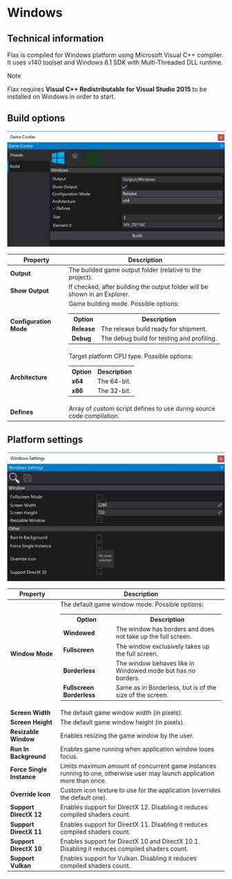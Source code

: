 # Windows

## Technical information

Flax is compiled for Windows platform using Microsoft Visual C++ compiler. It uses v140 toolset and Windows 8.1 SDK with Multi-Threaded DLL runtime.

> [!Note]
> Flax requires **Visual C++ Redistributable for Visual Studio 2015** to be installed on Windows in order to start.

## Build options

![Build Options](media/build-windows.jpg)

| Property | Description |
|--------|--------|
| **Output** | The builded game output folder (relative to the project). |
| **Show Output** | If checked, after building the output folder will be shown in an Explorer. |
| **Configuration Mode** | Game building mode. Possible options: <table><tbody><tr><th>Option</th><th>Description</th></tr><tr><td>**Release**</td><td>The release build ready for shipment.</td></tr><tr><td>**Debug**</td><td>The debug build for testing and profiling.</td></tr></tbody></table>|
| **Architecture** | Target platform CPU type. Possible options: <table><tbody><tr><th>Option</th><th>Description</th></tr><tr><td>**x64**</td><td>The 64-bit.</td></tr><tr><td>**x86**</td><td>The 32-bit.</td></tr></tbody></table>|
| **Defines** | Array of custom script defines to use during source code compilation. |

## Platform settings

![Settings](media/settings-windows.jpg)

| Property | Description |
|--------|--------|
| **Window Mode** | The default game window mode. Possible options: <table><tbody><tr><th>Option</th><th>Description</th></tr><tr><td>**Windowed**</td><td>The window has borders and does not take up the full screen.</td></tr><tr><td>**Fullscreen**</td><td>The window exclusively takes up the full screen.</td></tr><tr><td>**Borderless**</td><td>The window behaves like in Windowed mode but has no borders.</td></tr><tr><td>**Fullscreen Borderless**</td><td>Same as in Borderless, but is of the size of the screen.</td></tr></tbody></table> |
| **Screen Width** | The default game window width (in pixels). |
| **Screen Height** | The default game window height (in pixels). |
| **Resizable Window** | Enables resizing the game window by the user. |
| **Run In Background** | Enables game running when application window loses focus. |
| **Force Single Instance** | Limits maximum amount of concurrent game instances running to one, otherwise user may launch application more than once. |
| **Override Icon** | Custom icon texture to use for the application (overrides the default one). |
| **Support DirectX 12** | Enables support for DirectX 12. Disabling it reduces compiled shaders count. |
| **Support DirectX 11** | Enables support for DirectX 11. Disabling it reduces compiled shaders count. |
| **Support DirectX 10** | Enables support for DirectX 10 and DirectX 10.1. Disabling it reduces compiled shaders count. |
| **Support Vulkan** | Enables support for Vulkan. Disabling it reduces compiled shaders count. |

